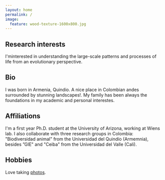 ```yaml
---
layout: home
permalink: /
image:
  feature: wood-texture-1600x800.jpg
---
```


<div class="tiles">

<div class="tile">
  <h2 class="post-title">Research interests</h2>
  <p class="post-excerpt">I'minterested in understanding the large-scale patterns and processes of life from an evolutionary perspective.</p>
</div><!-- /.tile -->

<div class="tile">
  <h2 class="post-title">Bio</h2>
  <p class="post-excerpt"> I was born in Armenia, Quindio. A nice place in Colombian andes surrounded by stunning landscapes!. My family has been always the foundations in my academic and personal interestes.</p>

</div><!-- /.tile -->

<div class="tile">
  <h2 class="post-title">Affiliations</h2>
  <p class="post-excerpt">I'm a first year Ph.D. student at the University of Arizona, working at Wiens lab. I also collaborate with three research groups in Colombia: "Biodiversidad animal" from the Universidad del Quindío (Armemnia), besides ”GIE" and "Ceiba" from the Universidad del Valle (Cali).</p>
</div><!-- /.tile -->

<div class="tile">
  <h2 class="post-title">Hobbies</h2>
  <p class="post-excerpt">Love taking  <a href="https://youpic.com/photographer/Cromanpa/">photos</a>.</p>
</div><!-- /.tile -->

</div><!-- /.tiles -->
